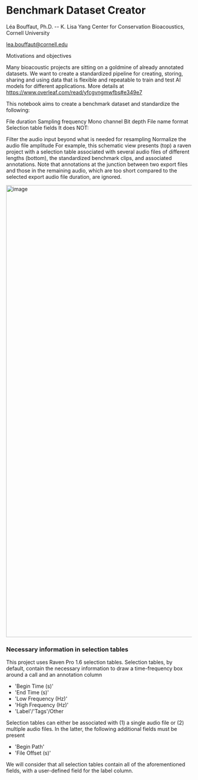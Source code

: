 # Benchmark Dataset Creator
Léa Bouffaut, Ph.D. -- K. Lisa Yang Center for Conservation Bioacoustics, Cornell University

lea.bouffaut@cornell.edu

Motivations and objectives

Many bioacoustic projects are sitting on a goldmine of already annotated datasets. We want to create a standardized pipeline for creating, storing, sharing and using data that is flexible and repeatable to train and test AI models for different applications. More details at https://www.overleaf.com/read/yfcgvngmwfbs#e349e7

This notebook aims to create a benchmark dataset and standardize the following:

File duration
Sampling frequency
Mono channel
Bit depth
File name format
Selection table fields
It does NOT:

Filter the audio input beyond what is needed for resampling
Normalize the audio file amplitude
For example, this schematic view presents (top) a raven project with a selection table associated with several audio files of different lengths (bottom), the standardized benchmark clips, and associated annotations. Note that annotations at the junction between two export files and those in the remaining audio, which are too short compared to the selected export audio file duration, are ignored.

<img width="1225" alt="image" src="https://github.com/leabouffaut/BenchmarkDatasetCreator/assets/18257956/b1cfef2f-0d0f-48b8-ae43-4d4324a21e41">


### Necessary information in selection tables
This project uses Raven Pro 1.6 selection tables. 
Selection tables, by default, contain the necessary information to draw a time-frequency box around a call and an annotation column
* 'Begin Time (s)'
* 'End Time (s)'
* 'Low Frequency (Hz)'
* 'High Frequency (Hz)'
* 'Label'/'Tags'/Other

Selection tables can either be associated with (1) a single audio file or (2) multiple audio files. In the latter, the following additional fields must be present
* 'Begin Path'
* 'File Offset (s)'

We will consider that all selection tables contain all of the aforementioned fields, with a user-defined field for the label column.
